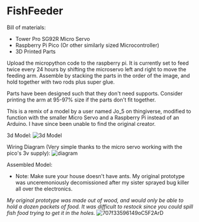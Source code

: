 # FishFeeder
Bill of materials:
  - Tower Pro SG92R Micro Servo
  - Raspberry Pi Pico (Or other similarly sized Microcontroller)
  - 3D Printed Parts

Upload the micropython code to the raspberry pi. It is currently set to feed twice every 24 hours by shifting the microservo left and right to move the feeding arm. Assemble by stacking the parts in the order of the image, and hold together with two rods plus super glue. 

Parts have been designed such that they don't need supports. Consider printing the arm at 95-97% size if the parts don't fit together.

This is a remix of a model by a user named Jo_5 on thingiverse, modified to function with the smaller Micro Servo and a Raspberry Pi instead of an Arduino. I have since been unable to find the original creator. 

3d Model:
![3d Model](https://github.com/twu425/FishFeeder/assets/82834362/f47fb8ee-0366-41aa-8b15-10d429774c65)

Wiring Diagram (Very simple thanks to the micro servo working with the pico's 3v supply):
![diagram](https://github.com/twu425/FishFeeder/assets/82834362/f6daffde-ed97-4cbb-bc52-2c50461fc6b7)

Assembled Model:
* Note: Make sure your house doesn't have ants. My original prototype was unceremoniously decomissioned after my sister sprayed bug killer all over the electronics.


_My original prototype was made out of wood, and would only be able to hold a dozen packets of food. It was difficult to restock since you could spill fish food trying to get it in the holes._
![707f33596149oC5F2ArD](https://github.com/twu425/FishFeeder/assets/82834362/c13c1598-3bd5-4034-b24a-5ae0afff85cf)
